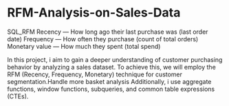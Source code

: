 # RFM-Analysis-on-Sales-Data
SQL_RFM
Recency — How long ago their last purchase was (last order date)
Frequency — How often they purchase (count of total orders)
Monetary value — How much they spent (total spend)

In this project, i aim to gain a deeper understanding of customer purchasing behavior by analyzing a sales dataset. 
To achieve this, we will employ the RFM (Recency, Frequency, Monetary) technique for customer segmentation.Handle more basket analysis 
Additionally, i use aggregate functions, window functions, subqueries, and common table expressions (CTEs).

